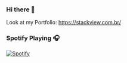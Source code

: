 ### Hi there 👋

Look at my Portfolio:
https://stackview.com.br/

### Spotify Playing 🎧

[![Spotify](https://novatorem-lisbao1303.vercel.app/api/spotify)](https://open.spotify.com/user/gabriel.lisbao)



